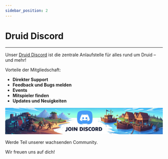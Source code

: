 ```yaml
---
sidebar_position: 2
---
```



# Druid Discord
---

Unser [Druid Discord](https://discord.com/invite/UUXpmx24ua) ist die zentrale Anlaufstelle für alles rund um Druid – und mehr!  

Vorteile der Mitgliedschaft:

- **Direkter Support** 
- **Feedback und Bugs melden** 
- **Events** 
- **Mitspieler finden** 
- **Updates und Neuigkeiten**


[![Discord beitreten](img/discord.png)](https://discord.com/invite/UUXpmx24ua)

Werde Teil unserer wachsenden Community.  

Wir freuen uns auf dich!